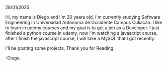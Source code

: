 28/01/2025

Hi, my name is Diego and i'm 20 years old, i'm currently studying Software Engineering in Universidad Autónoma de Occidente Campus Culiacán.
I like to learn in udemy courses and my goal is to get a job as a Developer. I just finished a python course in udemy, now i'm watching a javascript course,
after i finish the javascript course, I will take a MySQL that I got recently.

 I'll be posting some projects. Thank you for Reading.
 
 -Diego.
